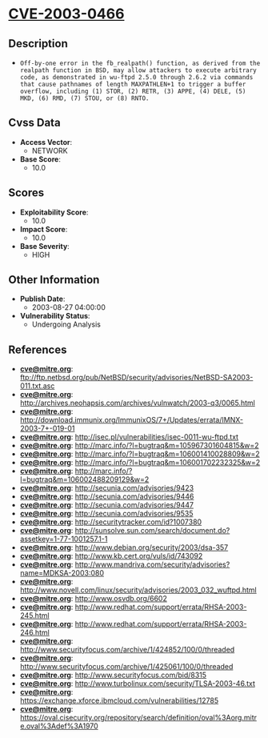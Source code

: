 
# [CVE-2003-0466](ftp://ftp.netbsd.org/pub/NetBSD/security/advisories/NetBSD-SA2003-011.txt.asc)

## Description

- `Off-by-one error in the fb_realpath() function, as derived from the realpath function in BSD, may allow attackers to execute arbitrary code, as demonstrated in wu-ftpd 2.5.0 through 2.6.2 via commands that cause pathnames of length MAXPATHLEN+1 to trigger a buffer overflow, including (1) STOR, (2) RETR, (3) APPE, (4) DELE, (5) MKD, (6) RMD, (7) STOU, or (8) RNTO.`

## Cvss Data

- **Access Vector**:
  - NETWORK
- **Base Score**:
  - 10.0

## Scores

- **Exploitability Score**:
  - 10.0
- **Impact Score**:
  - 10.0
- **Base Severity**:
  - HIGH

## Other Information

- **Publish Date**:
  - 2003-08-27 04:00:00
- **Vulnerability Status**:
  - Undergoing Analysis

## References

- **cve@mitre.org**: ftp://ftp.netbsd.org/pub/NetBSD/security/advisories/NetBSD-SA2003-011.txt.asc
- **cve@mitre.org**: http://archives.neohapsis.com/archives/vulnwatch/2003-q3/0065.html
- **cve@mitre.org**: http://download.immunix.org/ImmunixOS/7+/Updates/errata/IMNX-2003-7+-019-01
- **cve@mitre.org**: http://isec.pl/vulnerabilities/isec-0011-wu-ftpd.txt
- **cve@mitre.org**: http://marc.info/?l=bugtraq&m=105967301604815&w=2
- **cve@mitre.org**: http://marc.info/?l=bugtraq&m=106001410028809&w=2
- **cve@mitre.org**: http://marc.info/?l=bugtraq&m=106001702232325&w=2
- **cve@mitre.org**: http://marc.info/?l=bugtraq&m=106002488209129&w=2
- **cve@mitre.org**: http://secunia.com/advisories/9423
- **cve@mitre.org**: http://secunia.com/advisories/9446
- **cve@mitre.org**: http://secunia.com/advisories/9447
- **cve@mitre.org**: http://secunia.com/advisories/9535
- **cve@mitre.org**: http://securitytracker.com/id?1007380
- **cve@mitre.org**: http://sunsolve.sun.com/search/document.do?assetkey=1-77-1001257.1-1
- **cve@mitre.org**: http://www.debian.org/security/2003/dsa-357
- **cve@mitre.org**: http://www.kb.cert.org/vuls/id/743092
- **cve@mitre.org**: http://www.mandriva.com/security/advisories?name=MDKSA-2003:080
- **cve@mitre.org**: http://www.novell.com/linux/security/advisories/2003_032_wuftpd.html
- **cve@mitre.org**: http://www.osvdb.org/6602
- **cve@mitre.org**: http://www.redhat.com/support/errata/RHSA-2003-245.html
- **cve@mitre.org**: http://www.redhat.com/support/errata/RHSA-2003-246.html
- **cve@mitre.org**: http://www.securityfocus.com/archive/1/424852/100/0/threaded
- **cve@mitre.org**: http://www.securityfocus.com/archive/1/425061/100/0/threaded
- **cve@mitre.org**: http://www.securityfocus.com/bid/8315
- **cve@mitre.org**: http://www.turbolinux.com/security/TLSA-2003-46.txt
- **cve@mitre.org**: https://exchange.xforce.ibmcloud.com/vulnerabilities/12785
- **cve@mitre.org**: https://oval.cisecurity.org/repository/search/definition/oval%3Aorg.mitre.oval%3Adef%3A1970
